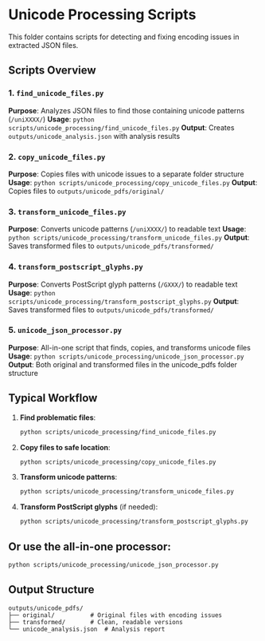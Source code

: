 # Unicode Processing Scripts

This folder contains scripts for detecting and fixing encoding issues in extracted JSON files.

## Scripts Overview

### 1. `find_unicode_files.py`
**Purpose**: Analyzes JSON files to find those containing unicode patterns (`/uniXXXX/`)
**Usage**: `python scripts/unicode_processing/find_unicode_files.py`
**Output**: Creates `outputs/unicode_analysis.json` with analysis results

### 2. `copy_unicode_files.py`
**Purpose**: Copies files with unicode issues to a separate folder structure
**Usage**: `python scripts/unicode_processing/copy_unicode_files.py`
**Output**: Copies files to `outputs/unicode_pdfs/original/`

### 3. `transform_unicode_files.py`
**Purpose**: Converts unicode patterns (`/uniXXXX/`) to readable text
**Usage**: `python scripts/unicode_processing/transform_unicode_files.py`
**Output**: Saves transformed files to `outputs/unicode_pdfs/transformed/`

### 4. `transform_postscript_glyphs.py`
**Purpose**: Converts PostScript glyph patterns (`/GXXX/`) to readable text
**Usage**: `python scripts/unicode_processing/transform_postscript_glyphs.py`
**Output**: Saves transformed files to `outputs/unicode_pdfs/transformed/`

### 5. `unicode_json_processor.py`
**Purpose**: All-in-one script that finds, copies, and transforms unicode files
**Usage**: `python scripts/unicode_processing/unicode_json_processor.py`
**Output**: Both original and transformed files in the unicode_pdfs folder structure

## Typical Workflow

1. **Find problematic files**:
   ```bash
   python scripts/unicode_processing/find_unicode_files.py
   ```

2. **Copy files to safe location**:
   ```bash
   python scripts/unicode_processing/copy_unicode_files.py
   ```

3. **Transform unicode patterns**:
   ```bash
   python scripts/unicode_processing/transform_unicode_files.py
   ```

4. **Transform PostScript glyphs** (if needed):
   ```bash
   python scripts/unicode_processing/transform_postscript_glyphs.py
   ```

## Or use the all-in-one processor:
```bash
python scripts/unicode_processing/unicode_json_processor.py
```

## Output Structure
```
outputs/unicode_pdfs/
├── original/          # Original files with encoding issues
├── transformed/       # Clean, readable versions
└── unicode_analysis.json  # Analysis report
```
